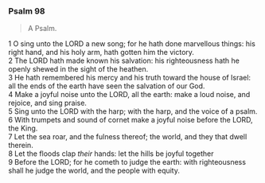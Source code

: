 ### Psalm 98

> A Psalm.

1 O sing unto the LORD a new song; for he hath done marvellous things: his right hand, and his holy arm, hath gotten him the victory.  
2 The LORD hath made known his salvation: his righteousness hath he openly shewed in the sight of the heathen.  
3 He hath remembered his mercy and his truth toward the house of Israel: all the ends of the earth have seen the salvation of our God.  
4 Make a joyful noise unto the LORD, all the earth: make a loud noise, and rejoice, and sing praise.  
5 Sing unto the LORD with the harp; with the harp, and the voice of a psalm.  
6 With trumpets and sound of cornet make a joyful noise before the LORD, the King.  
7 Let the sea roar, and the fulness thereof; the world, and they that dwell therein.  
8 Let the floods clap *their* hands: let the hills be joyful together  
9 Before the LORD; for he cometh to judge the earth: with righteousness shall he judge the world, and the people with equity.  
